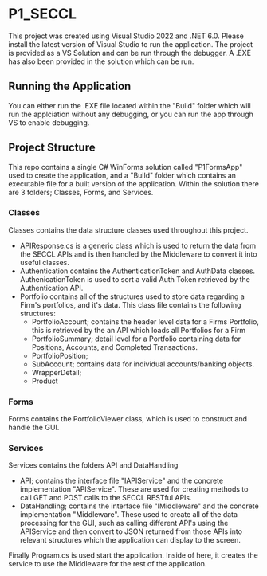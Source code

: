 # P1_SECCL

This project was created using Visual Studio 2022 and .NET 6.0. Please install the latest version of Visual Studio to run the application.
The project is provided as a VS Solution and can be run through the debugger. A .EXE has also been provided in the solution which can be run.

## Running the Application
You can either run the .EXE file located within the "Build" folder which will run the applciation without any debugging, or you can run the app through VS to enable debugging.

## Project Structure
This repo contains a single C# WinForms solution called "P1FormsApp" used to create the application, and a "Build" folder which contains an executable file for a built version of the application. Within the solution there are 3 folders; Classes, Forms, and Services.

### Classes
Classes contains the data structure classes used throughout this project. 
- APIResponse.cs is a generic class which is used to return the data from the SECCL APIs and is then handled by the Middleware to convert it into useful classes.
- Authentication contains the AuthenticationToken and AuthData classes. AuthenicationToken is used to sort a valid Auth Token retrieved by the Authentication API.
- Portfolio contains all of the structures used to store data regarding a Firm's portfolios, and it's data. This class file contains the following structures:
  - PortfolioAccount; contains the header level data for a Firms Portfolio, this is retrieved by the an API which loads all Portfolios for a Firm
  - PortfolioSummary; detail level for a Portfolio containing data for Positions, Accounts, and Completed Transactions.
  - PortfolioPosition;
  - SubAccount; contains data for individual accounts/banking objects.
  - WrapperDetail;
  - Product
 
### Forms
Forms contains the PortfolioViewer class, which is used to construct and handle the GUI.

### Services
Services contains the folders API and DataHandling
- API; contains the interface file "IAPIService" and the concrete implementation "APIService". These are used for creating methods to call GET and POST calls to the SECCL RESTful APIs.
- DataHandling; contains the interface file "IMiddleware" and the concrete implementation "Middleware". These used to create all of the data processing for the GUI, such as calling different API's using the APIService and then convert to JSON returned from those APIs into relevant structures which the application can display to the screen.

Finally Program.cs is used start the application. Inside of here, it creates the service to use the Middleware for the rest of the application.
